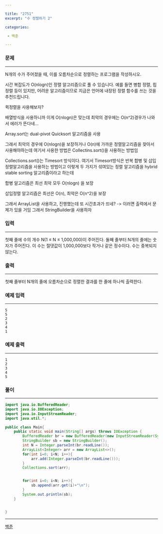```yaml
---

title: "2751"
excerpt: "수 정렬하기 2"

categories:

 - 백준 

---
```


### 문제

---

N개의 수가 주어졌을 때, 이를 오름차순으로 정렬하는 프로그램을 작성하시오.



시간 복잡도가 O(nlogn)인 정렬 알고리즘으로 풀 수 있습니다. 예를 들면 병합 정렬, 힙 정렬 등이 있지만, 어려운 알고리즘이므로 지금은 언어에 내장된 정렬 함수를 쓰는 것을 추천드립니다.



퀵정렬을 사용해보자?



배열방식을 사용하니까 이게 O(nlogn)은 맞는데 최악의 경우에는 O(n^2)경우가 나와서 에러가 뜬다네...

Array.sort는 dual-pivot Quicksort 알고리즘을 사용



그래서 최악의 경우에 O(nlogn)을 보장하거나 O(n)에 가까운 정렬알고리즘을 찾아서 사용해야하는데 여기서 사용한 방법은 Collectins.sort()을 사용하는 방법임

Collections.sort()는 Timesort 방식이다. 여기서 Timesort방식은 반복 합병 및 삽입정렬알고리즘을 사용하는 방법이고 이렇게 두 가지가 섞여있는 정렬 알고리즘을 hybrid stable sorting 알고리즘이라고 하는데 

합병 알고리즘은 최선 최악 모두 O(nlogn) 을 보장

삽입정렬 알고리즘은 최선은 O(n), 최악은 O(n^2)을 보장



그래서 ArrayList을 사용하고, 진행했는데 또 시간초과가 뜨네? -> 이러면 출력에서 문제가 있을 거임 그래서 StringBuilder을 사용하자



### 입력

---

첫째 줄에 수의 개수 N(1 ≤ N ≤ 1,000,000)이 주어진다. 둘째 줄부터 N개의 줄에는 숫자가 주어진다. 이 수는 절댓값이 1,000,000보다 작거나 같은 정수이다. 수는 중복되지 않는다.






### 출력

---

첫째 줄부터 N개의 줄에 오름차순으로 정렬한 결과를 한 줄에 하나씩 출력한다.





### 예제 입력

---

```
5
5
2
3
4
1
```



### 예제 출력

---

```
1
2
3
4
5
```







### 풀이

---

```java
import java.io.BufferedReader;
import java.io.IOException;
import java.io.InputStreamReader;
import java.util.*;

public class Main{
    public static void main(String[] args) throws IOException {
        BufferedReader br = new BufferedReader(new InputStreamReader(System.in));
        StringBuilder sb = new StringBuilder();
        int N = Integer.parseInt(br.readLine());
        ArrayList<Integer> arr = new ArrayList<>();
        for(int i=0; i<N; i++){
            arr.add(Integer.parseInt(br.readLine()));
        }
        Collections.sort(arr);


        for(int i=0; i<N; i++){
            sb.append(arr.get(i)+"\n");
        }
        System.out.println(sb);
    }


}
```











---

[백준](https://www.acmicpc.net/problem/2751)



